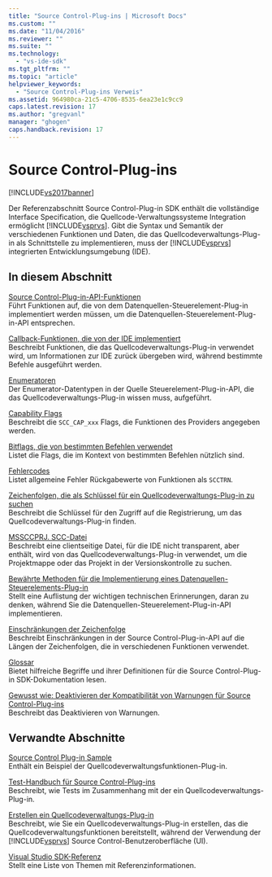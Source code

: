 ```yaml
---
title: "Source Control-Plug-ins | Microsoft Docs"
ms.custom: ""
ms.date: "11/04/2016"
ms.reviewer: ""
ms.suite: ""
ms.technology: 
  - "vs-ide-sdk"
ms.tgt_pltfrm: ""
ms.topic: "article"
helpviewer_keywords: 
  - "Source Control-Plug-ins Verweis"
ms.assetid: 964980ca-21c5-4706-8535-6ea23e1c9cc9
caps.latest.revision: 17
ms.author: "gregvanl"
manager: "ghogen"
caps.handback.revision: 17
---
```

# Source Control-Plug-ins
[!INCLUDE[vs2017banner](../code-quality/includes/vs2017banner.md)]

Der Referenzabschnitt Source Control\-Plug\-in SDK enthält die vollständige Interface Specification, die Quellcode\-Verwaltungssysteme Integration ermöglicht [!INCLUDE[vsprvs](../code-quality/includes/vsprvs_md.md)]. Gibt die Syntax und Semantik der verschiedenen Funktionen und Daten, die das Quellcodeverwaltungs\-Plug\-in als Schnittstelle zu implementieren, muss der [!INCLUDE[vsprvs](../code-quality/includes/vsprvs_md.md)] integrierten Entwicklungsumgebung \(IDE\).  
  
## In diesem Abschnitt  
 [Source Control\-Plug\-in\-API\-Funktionen](../extensibility/source-control-plug-in-api-functions.md)  
 Führt Funktionen auf, die von dem Datenquellen\-Steuerelement\-Plug\-in implementiert werden müssen, um die Datenquellen\-Steuerelement\-Plug\-in\-API entsprechen.  
  
 [Callback\-Funktionen, die von der IDE implementiert](../extensibility/callback-functions-implemented-by-the-ide.md)  
 Beschreibt Funktionen, die das Quellcodeverwaltungs\-Plug\-in verwendet wird, um Informationen zur IDE zurück übergeben wird, während bestimmte Befehle ausgeführt werden.  
  
 [Enumeratoren](../extensibility/enumerators.md)  
 Der Enumerator\-Datentypen in der Quelle Steuerelement\-Plug\-in\-API, die das Quellcodeverwaltungs\-Plug\-in wissen muss, aufgeführt.  
  
 [Capability Flags](../extensibility/capability-flags.md)  
 Beschreibt die `SCC_CAP_xxx` Flags, die Funktionen des Providers angegeben werden.  
  
 [Bitflags, die von bestimmten Befehlen verwendet](../extensibility/bitflags-used-by-specific-commands.md)  
 Listet die Flags, die im Kontext von bestimmten Befehlen nützlich sind.  
  
 [Fehlercodes](../extensibility/error-codes.md)  
 Listet allgemeine Fehler Rückgabewerte von Funktionen als `SCCTRN`.  
  
 [Zeichenfolgen, die als Schlüssel für ein Quellcodeverwaltungs\-Plug\-in zu suchen](../extensibility/strings-used-as-keys-for-finding-a-source-control-plug-in.md)  
 Beschreibt die Schlüssel für den Zugriff auf die Registrierung, um das Quellcodeverwaltungs\-Plug\-in finden.  
  
 [MSSCCPRJ. SCC\-Datei](../extensibility/mssccprj-scc-file.md)  
 Beschreibt eine clientseitige Datei, für die IDE nicht transparent, aber enthält, wird von das Quellcodeverwaltungs\-Plug\-in verwendet, um die Projektmappe oder das Projekt in der Versionskontrolle zu suchen.  
  
 [Bewährte Methoden für die Implementierung eines Datenquellen\-Steuerelements\-Plug\-in](../extensibility/best-practices-for-implementing-a-source-control-plug-in.md)  
 Stellt eine Auflistung der wichtigen technischen Erinnerungen, daran zu denken, während Sie die Datenquellen\-Steuerelement\-Plug\-in\-API implementieren.  
  
 [Einschränkungen der Zeichenfolge](../extensibility/restrictions-on-string-lengths.md)  
 Beschreibt Einschränkungen in der Source Control\-Plug\-in\-API auf die Längen der Zeichenfolgen, die in verschiedenen Funktionen verwendet.  
  
 [Glossar](../extensibility/source-control-plug-in-glossary.md)  
 Bietet hilfreiche Begriffe und ihrer Definitionen für die Source Control\-Plug\-in SDK\-Dokumentation lesen.  
  
 [Gewusst wie: Deaktivieren der Kompatibilität von Warnungen für Source Control\-Plug\-ins](../extensibility/how-to-turn-off-compatibility-warnings-for-source-control-plug-ins.md)  
 Beschreibt das Deaktivieren von Warnungen.  
  
## Verwandte Abschnitte  
 [Source Control Plug\-in Sample](http://msdn.microsoft.com/de-de/61de7d2b-71db-451e-8e3e-d41b11c7a4ca)  
 Enthält ein Beispiel der Quellcodeverwaltungsfunktionen\-Plug\-in.  
  
 [Test\-Handbuch für Source Control\-Plug\-ins](../extensibility/internals/test-guide-for-source-control-plug-ins.md)  
 Beschreibt, wie Tests im Zusammenhang mit der ein Quellcodeverwaltungs\-Plug\-in.  
  
 [Erstellen ein Quellcodeverwaltungs\-Plug\-in](../extensibility/internals/creating-a-source-control-plug-in.md)  
 Beschreibt, wie Sie ein Quellcodeverwaltungs\-Plug\-in erstellen, das die Quellcodeverwaltungsfunktionen bereitstellt, während der Verwendung der [!INCLUDE[vsprvs](../code-quality/includes/vsprvs_md.md)] Source Control\-Benutzeroberfläche \(UI\).  
  
 [Visual Studio SDK\-Referenz](../extensibility/visual-studio-sdk-reference.md)  
 Stellt eine Liste von Themen mit Referenzinformationen.